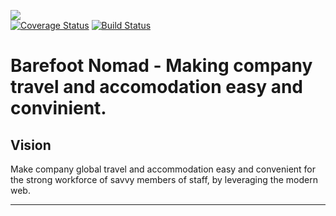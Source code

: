 [![](https://img.shields.io/badge/Protected_by-Hound-a873d1.svg)](https://houndci.com)  
[![Coverage Status](https://coveralls.io/repos/github/andela/northstar-backend/badge.svg?branch=ch-setup-coveralls-coverage-167727448)](https://coveralls.io/github/andela/northstar-backend?branch=ch-setup-coveralls-coverage-167727448) 
[![Build Status](https://travis-ci.com/andela/northstar-backend.svg?branch=develop)](https://travis-ci.com/andela/northstar-backend)

# Barefoot Nomad - Making company travel and accomodation easy and convinient.

## Vision

Make company global travel and accommodation easy and convenient for the strong workforce of savvy members of staff, by leveraging the modern web.

---


